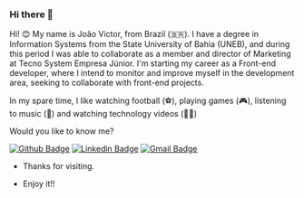 ### Hi there 👋

<!--
**Ferraz25/Ferraz25** is a ✨ _special_ ✨ repository because its `README.md` (this file) appears on your GitHub profile.

Here are some ideas to get you started:

- 🔭 I’m currently working on ...
- 🌱 I’m currently learning ...
- 👯 I’m looking to collaborate on ...
- 🤔 I’m looking for help with ...
- 💬 Ask me about ...
- 📫 How to reach me: ...
- 😄 Pronouns: ...
- ⚡ Fun fact: ...
-->

Hi! 😊 My name is João Victor, from Brazil (🇧🇷).
I have a degree in Information Systems from the State University of Bahia (UNEB), and during this period I was able to collaborate as a member and director of Marketing at Tecno System Empresa Júnior.
I'm starting my career as a Front-end developer, where I intend to monitor and improve myself in the development area, seeking to collaborate with front-end projects.

In my spare time, I like watching football (⚽️), playing games (🎮), listening to music (🎵) and watching technology videos (👨‍💻)

Would you like to know me?

[![Github Badge](https://img.shields.io/badge/-Github-000?style=flat-square&logo=Github&logoColor=white&link=https://github.com/Ferraz25/)](https://github.com/Ferraz25/)
[![Linkedin Badge](https://img.shields.io/badge/-LinkedIn-blue?style=flat-square&logo=Linkedin&logoColor=white&link=https://www.linkedin.com/in/jo%C3%A3o-victor-b4877a148/)](https://www.linkedin.com/in/jo%C3%A3o-victor-b4877a148/)
[![Gmail Badge](https://img.shields.io/badge/-Gmail-c14438?style=flat-square&logo=Gmail&logoColor=white&link=mailto:victorferraz244@gmail.com)](mailto:victorferraz244@gmail.com)
<!--[![Whatsapp Badge](https://img.shields.io/badge/-Whatsapp-4CA143?style=flat-square&labelColor=4CA143&logo=whatsapp&logoColor=white&link=https://api.whatsapp.com/send?phone=seu_telefone_55+075+988108403&text=Hello!)](https://api.whatsapp.com/send?phone=seu_telefone_55+075+988108403&text=Hello!)-->
 
- Thanks for visiting. 
 
- Enjoy it!!
